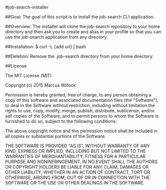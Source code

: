 #job-search-installer

##Goal:
	The goal of this script is to install the job-search CLI application.

##Overview:
	The installer will clone the job-search repository to your home directory and then ask you to create and alias in your profile so that you can use the job-search application from any directory.

##Installation:
	$ curl -L {add url} | bash

##Deletion:
	Remove the .job-search directory from your home directory.
    
##License
	

The MIT License (MIT)

Copyright (c) 2015 Marcus Willock

Permission is hereby granted, free of charge, to any person obtaining a copy
of this software and associated documentation files (the "Software"), to deal
in the Software without restriction, including without limitation the rights
to use, copy, modify, merge, publish, distribute, sublicense, and/or sell
copies of the Software, and to permit persons to whom the Software is
furnished to do so, subject to the following conditions:

The above copyright notice and this permission notice shall be included in
all copies or substantial portions of the Software.

THE SOFTWARE IS PROVIDED "AS IS", WITHOUT WARRANTY OF ANY KIND, EXPRESS OR
IMPLIED, INCLUDING BUT NOT LIMITED TO THE WARRANTIES OF MERCHANTABILITY,
FITNESS FOR A PARTICULAR PURPOSE AND NONINFRINGEMENT. IN NO EVENT SHALL THE
AUTHORS OR COPYRIGHT HOLDERS BE LIABLE FOR ANY CLAIM, DAMAGES OR OTHER
LIABILITY, WHETHER IN AN ACTION OF CONTRACT, TORT OR OTHERWISE, ARISING FROM,
OUT OF OR IN CONNECTION WITH THE SOFTWARE OR THE USE OR OTHER DEALINGS IN
THE SOFTWARE.
